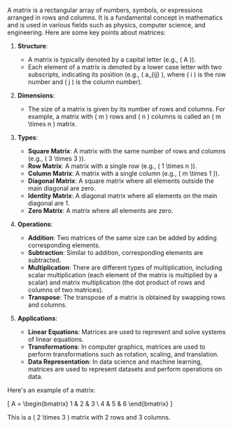A matrix is a rectangular array of numbers, symbols, or expressions arranged in rows and columns. It is a fundamental concept in mathematics and is used in various fields such as physics, computer science, and engineering. Here are some key points about matrices:

1. **Structure**: 
    - A matrix is typically denoted by a capital letter (e.g., \( A \)).
    - Each element of a matrix is denoted by a lower case letter with two subscripts, indicating its position (e.g., \( a_{ij} \), where \( i \) is the row number and \( j \) is the column number).

2. **Dimensions**:
    - The size of a matrix is given by its number of rows and columns. For example, a matrix with \( m \) rows and \( n \) columns is called an \( m \times n \) matrix.

3. **Types**:
    - **Square Matrix**: A matrix with the same number of rows and columns (e.g., \( 3 \times 3 \)).
    - **Row Matrix**: A matrix with a single row (e.g., \( 1 \times n \)).
    - **Column Matrix**: A matrix with a single column (e.g., \( m \times 1 \)).
    - **Diagonal Matrix**: A square matrix where all elements outside the main diagonal are zero.
    - **Identity Matrix**: A diagonal matrix where all elements on the main diagonal are 1.
    - **Zero Matrix**: A matrix where all elements are zero.

4. **Operations**:
    - **Addition**: Two matrices of the same size can be added by adding corresponding elements.
    - **Subtraction**: Similar to addition, corresponding elements are subtracted.
    - **Multiplication**: There are different types of multiplication, including scalar multiplication (each element of the matrix is multiplied by a scalar) and matrix multiplication (the dot product of rows and columns of two matrices).
    - **Transpose**: The transpose of a matrix is obtained by swapping rows and columns.

5. **Applications**:
    - **Linear Equations**: Matrices are used to represent and solve systems of linear equations.
    - **Transformations**: In computer graphics, matrices are used to perform transformations such as rotation, scaling, and translation.
    - **Data Representation**: In data science and machine learning, matrices are used to represent datasets and perform operations on data.

Here's an example of a matrix:

\[ A = \begin{bmatrix} 1 & 2 & 3 \\ 4 & 5 & 6 \end{bmatrix} \]

This is a \( 2 \times 3 \) matrix with 2 rows and 3 columns.